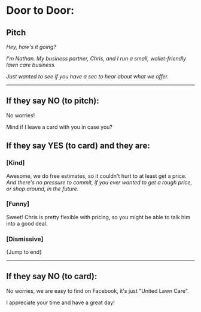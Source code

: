 # Door to Door:

## Pitch

*Hey, how's it going?*

*I'm Nathan. My business partner, Chris, and I run a small, wallet-friendly lawn care business.*

*Just wanted to see if you have a sec to hear about what we offer.*

---

## If they say NO (to pitch):

No worries!

Mind if I leave a card with you in case you?

## If they say YES (to card) and they are:

### [Kind]

Awesome, we do free estimates, so it couldn't hurt to at least get a price. 
<br>
*And there's no pressure to commit, if you ever wanted to get a rough price, or shop around, in the future.*

### [Funny]

Sweet! Chris is pretty flexible with pricing, so you might be able to talk him into a good deal.

### [Dismissive]

{Jump to end}

---

## If they say NO (to card):

No worries, we are easy to find on Facebook, it's just "United Lawn Care".

I appreciate your time and have a great day!
